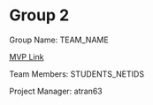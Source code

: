 # Group 2
Group Name: TEAM_NAME

[MVP Link](https://docs.google.com/document/d/1_ZWiWz_r-qtyxH30xUFmfThxrriMveFe/edit?usp=sharing&ouid=114002994384820023223&rtpof=true&sd=true)

Team Members: STUDENTS_NETIDS

Project Manager: atran63
